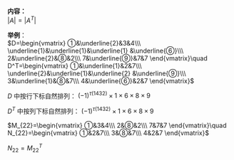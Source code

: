 **内容：**  
 $|A|=|A^T|$  
  
**举例**：  
 $D=\begin{vmatrix}  
①&\underline{2}&3&4\\\  
\underline{1}&\underline{1}&\underline{1}  
&\underline{⑥}\\\  
2&\underline{2}&⑧&2\\\  
7&\underline{⑨}&7&7  
\end{vmatrix}\quad  
D^T=\begin{vmatrix}  
①&\underline{1}&2&7\\\  
\underline{2}&\underline{1}&\underline{2}  
&\underline{⑨}\\\  
3&\underline{1}&⑧&7\\\  
4&\underline{⑥}&2&7  
\end{vmatrix}$  
  
 $D$ 中按行下标自然排列： $(-1)^{\tau{(1432)}}\times1\times6\times8\times9$  
  
 $D^T$ 中按列下标自然排列： $(-1)^{\tau{(1432)}}\times1\times6\times8\times9$  
  
 $M_{22}=\begin{vmatrix}  
①&3&4\\\  
2&⑧&2\\\  
7&7&7  
\end{vmatrix}\quad  
N_{22}=\begin{vmatrix}  
①&2&7\\\  
3&⑧&7\\\  
4&2&7  
\end{vmatrix}$  
  
 $N_{22}=M_{22}^T$  
